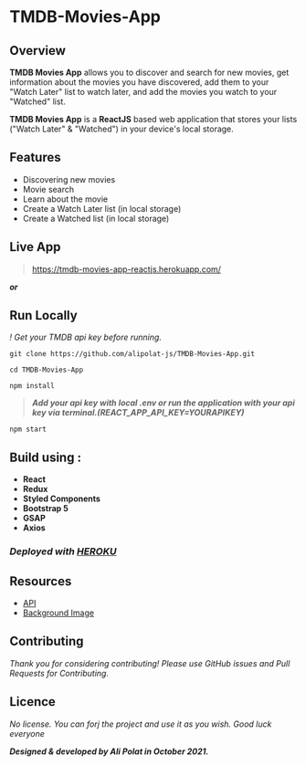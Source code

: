 # **TMDB-Movies-App**

## Overview
**TMDB Movies App** allows you to discover and search for new movies, get information about the movies you have discovered, add them to your "Watch Later" list to watch later, and add the movies you watch to your "Watched" list.

**TMDB Movies App** is a **ReactJS** based web application that stores your lists ("Watch Later" & "Watched") in your device's local storage.

## Features
* Discovering new movies
* Movie search
* Learn about the movie
* Create a Watch Later list (in local storage)
* Create a Watched list (in local storage)

## Live App
> https://tmdb-movies-app-reactjs.herokuapp.com/

**_or_**

## Run Locally
_! Get your TMDB api key before running._
```
git clone https://github.com/alipolat-js/TMDB-Movies-App.git

cd TMDB-Movies-App

npm install
```
> **_Add your api key with local .env or run the application with your api key via terminal.(REACT_APP_API_KEY=YOURAPIKEY)_**
```
npm start
```

## Build using :
* **React**
* **Redux**
* **Styled Components**
* **Bootstrap 5**
* **GSAP**
* **Axios**

### _Deployed with [HEROKU](https://www.heroku.com)_

## Resources
* [API](https://www.themoviedb.org/documentation/api)
* [Background Image](https://www.freepik.com/free-vector/interior-living-room-with-tv-night_8433564.htm#page=1&query=watch%20movie&position=18&from_view=search)

## Contributing
_Thank you for considering contributing!
Please use GitHub issues and Pull Requests for Contributing._

## Licence
_No license. You can forj the project and use it as you wish. Good luck everyone_

**_Designed & developed by Ali Polat in October 2021._**

